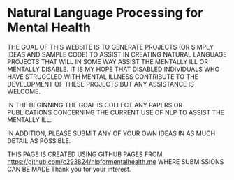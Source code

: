 # Natural Language Processing for Mental Health

THE GOAL OF THIS WEBSITE IS TO GENERATE PROJECTS (OR SIMPLY IDEAS AND SAMPLE CODE) TO ASSIST IN CREATING NATURAL LANGUAGE PROJECTS THAT WILL IN SOME WAY ASSIST THE MENTALLY ILL OR MENTALLY DISABLE.  IT IS MY HOPE THAT DISABLED INDIVIDUALS WHO HAVE STRUGGLED WITH MENTAL ILLNESS CONTRIBUTE TO THE DEVELOPMENT OF THESE PROJECTS BUT ANY ASSISTANCE IS WELCOME.

IN THE BEGINNING THE GOAL IS COLLECT ANY PAPERS OR PUBLICATIONS CONCERNING THE CURRENT USE OF NLP TO ASSIST THE MENTALLY ILL.

IN ADDITION, PLEASE SUBMIT ANY OF YOUR OWN IDEAS IN AS MUCH DETAIL AS POSSIBLE.

THIS PAGE IS CREATED USING GITHUB PAGES FROM https://github.com/c293824/nlpformentalhealth.me WHERE SUBMISSIONS CAN BE MADE
Thank you for your interest.
